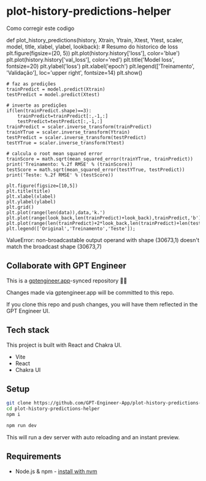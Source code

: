# plot-history-predictions-helper

Como corregir este codigo 

def plot_history_predictions(history, Xtrain, Ytrain, Xtest, Ytest, scaler, model, title, xlabel, ylabel, lookback):
    # Resumo do historico de loss
    plt.figure(figsize=(20, 5))
    plt.plot(history.history['loss'], color='blue')
    plt.plot(history.history['val_loss'], color='red')
    plt.title('Model loss', fontsize=20)
    plt.ylabel('loss')
    plt.xlabel('epoch')
    plt.legend(['Treinamento', 'Validação'], loc='upper right', fontsize=14)
    plt.show()

    # faz as predições
    trainPredict = model.predict(Xtrain)
    testPredict = model.predict(Xtest)

    # inverte as predições
    if(len(trainPredict.shape)==3):
        trainPredict=trainPredict[:,-1,:]
        testPredict=testPredict[:,-1,:]
    trainPredict = scaler.inverse_transform(trainPredict)
    trainYTrue = scaler.inverse_transform(Ytrain)
    testPredict = scaler.inverse_transform(testPredict)
    testYTrue = scaler.inverse_transform(Ytest)

    # calcula o root mean squared error
    trainScore = math.sqrt(mean_squared_error(trainYTrue, trainPredict))
    print('Treinamento: %.2f RMSE' % (trainScore))
    testScore = math.sqrt(mean_squared_error(testYTrue, testPredict))
    print('Teste: %.2f RMSE' % (testScore))

    plt.figure(figsize=[10,5])
    plt.title(title)
    plt.xlabel(xlabel)
    plt.ylabel(ylabel)
    plt.grid()
    plt.plot(range(len(data)),data,'k.')
    plt.plot(range(look_back,len(trainPredict)+look_back),trainPredict,'b')
    plt.plot(range(len(trainPredict)+2*look_back,len(trainPredict)+len(testPredict)+2*look_back),testPredict,'r')
    plt.legend(['Original','Treinamento','Teste']);

ValueError: non-broadcastable output operand with shape (30673,1) doesn't match the broadcast shape (30673,7)


## Collaborate with GPT Engineer

This is a [gptengineer.app](https://gptengineer.app)-synced repository 🌟🤖

Changes made via gptengineer.app will be committed to this repo.

If you clone this repo and push changes, you will have them reflected in the GPT Engineer UI.

## Tech stack

This project is built with React and Chakra UI.

- Vite
- React
- Chakra UI

## Setup

```sh
git clone https://github.com/GPT-Engineer-App/plot-history-predictions-helper.git
cd plot-history-predictions-helper
npm i
```

```sh
npm run dev
```

This will run a dev server with auto reloading and an instant preview.

## Requirements

- Node.js & npm - [install with nvm](https://github.com/nvm-sh/nvm#installing-and-updating)
